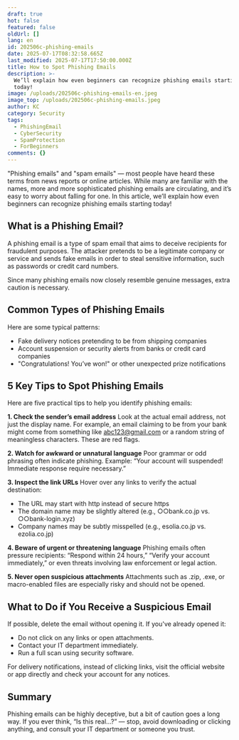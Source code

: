 ```yaml
---
draft: true
hot: false
featured: false
oldUrl: []
lang: en
id: 202506c-phishing-emails
date: 2025-07-17T08:32:58.665Z
last_modified: 2025-07-17T17:50:00.000Z
title: How to Spot Phishing Emails
description: >-
  We’ll explain how even beginners can recognize phishing emails starting
  today! 
image: /uploads/202506c-phishing-emails-en.jpeg
image_top: /uploads/202506c-phishing-emails.jpeg
author: KC
category: Security
tags:
  - PhishingEmail
  - CyberSecurity
  - SpamProtection
  - ForBeginners
comments: {}
---
```

"Phishing emails" and "spam emails" — most people have heard these terms from news reports or online articles. 
While many are familiar with the names, more and more sophisticated phishing emails are circulating, and it’s easy to worry about falling for one. 
In this article, we’ll explain how even beginners can recognize phishing emails starting today! 

<!--more-->

## What is a Phishing Email? 
A phishing email is a type of spam email that aims to deceive recipients for fraudulent purposes. 
The attacker pretends to be a legitimate company or service and sends fake emails in order to steal sensitive information, such as passwords or credit card numbers. 

Since many phishing emails now closely resemble genuine messages, extra caution is necessary. 

## Common Types of Phishing Emails
Here are some typical patterns: 
* Fake delivery notices pretending to be from shipping companies 
* Account suspension or security alerts from banks or credit card companies 
* "Congratulations! You’ve won!" or other unexpected prize notifications

## 5 Key Tips to Spot Phishing Emails 
Here are five practical tips to help you identify phishing emails: 

**1. Check the sender’s email address**
Look at the actual email address, not just the display name. 
For example, an email claiming to be from your bank might come from something like abc123@gmail.com or a random string of meaningless characters. These are red flags.

**2. Watch for awkward or unnatural language** 
Poor grammar or odd phrasing often indicate phishing. 
Example: “Your account will suspended! Immediate response require necessary.”

**3. Inspect the link URLs** 
Hover over any links to verify the actual destination: 
* The URL may start with http instead of secure https 
* The domain name may be slightly altered (e.g., ○○bank.co.jp vs. ○○bank-login.xyz) 
* Company names may be subtly misspelled (e.g., esolia.co.jp vs. ezolia.co.jp)

**4. Beware of urgent or threatening language**
Phishing emails often pressure recipients: 
“Respond within 24 hours,” “Verify your account immediately,” or even threats involving law enforcement or legal action.

**5. Never open suspicious attachments** 
Attachments such as .zip, .exe, or macro-enabled files are especially risky and should not be opened.

## What to Do if You Receive a Suspicious Email 
If possible, delete the email without opening it. 
If you've already opened it: 
* Do not click on any links or open attachments. 
* Contact your IT department immediately. 
* Run a full scan using security software. 

For delivery notifications, instead of clicking links, visit the official website or app directly and check your account for any notices. 

## Summary 
Phishing emails can be highly deceptive, but a bit of caution goes a long way. 
If you ever think, “Is this real…?” — stop, avoid downloading or clicking anything, and consult your IT department or someone you trust.


